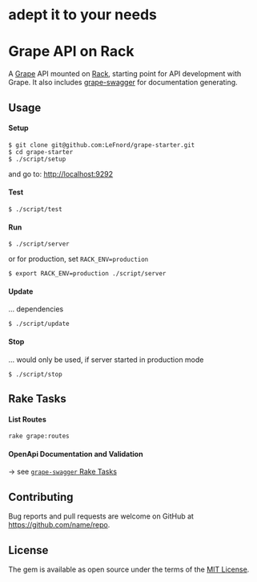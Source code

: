 # adept it to your needs

# Grape API on Rack

A [Grape](http://github.com/ruby-grape/grape) API mounted on [Rack](https://github.com/rack/rack), starting point for API development with Grape. It also includes [grape-swagger](http://github.com/ruby-grape/grape-swagger) for documentation generating.


## Usage

#### Setup

```
$ git clone git@github.com:LeFnord/grape-starter.git
$ cd grape-starter
$ ./script/setup
```
and go to: [http://localhost:9292](http://localhost:9292)

#### Test

```
$ ./script/test
```

#### Run

```
$ ./script/server
```

or for production, set `RACK_ENV=production`
```
$ export RACK_ENV=production ./script/server
```

#### Update

… dependencies
```
$ ./script/update
```

#### Stop

… would only be used, if server started in production mode
```
$ ./script/stop
```


## Rake Tasks

#### List Routes

```
rake grape:routes
```

#### OpenApi Documentation and Validation

-> see [`grape-swagger` Rake Tasks](https://github.com/ruby-grape/grape-swagger#rake-tasks)


## Contributing

Bug reports and pull requests are welcome on GitHub at https://github.com/name/repo.


## License

The gem is available as open source under the terms of the [MIT License](LICENSE).
